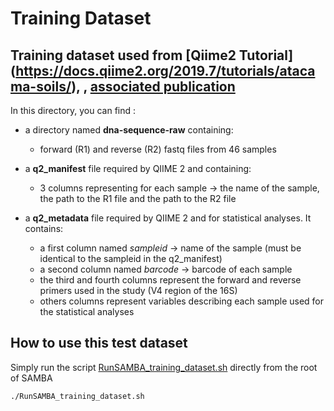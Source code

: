 # Training Dataset
## Training dataset used from [Qiime2 Tutorial] (https://docs.qiime2.org/2019.7/tutorials/atacama-soils/), , [associated publication](https://msystems.asm.org/content/2/3/e00195-16)

In this directory, you can find : 

* a directory named **dna-sequence-raw** containing: 
    * forward (R1) and reverse (R2) fastq files from 46 samples 


* a **q2_manifest** file required by QIIME 2 and containing:
    * 3 columns representing for each sample -> the name of the sample, the path to the R1 file and the path to the R2 file


* a **q2_metadata** file required by QIIME 2 and for statistical analyses. It contains:
    * a first column named *sampleid* -> name of the sample (must be identical to the sampleid in the q2_manifest)
    * a second column named *barcode* -> barcode of each sample
    * the third and fourth columns represent the forward and reverse primers used in the study (V4 region of the 16S)
    * others columns represent variables describing each sample used for the statistical analyses  


## How to use this test dataset

Simply run the script [RunSAMBA_training_dataset.sh](https://gitlab.ifremer.fr/bioinfo/SAMBA-nextflow/blob/master/RunSAMBA_training_dataset.sh) directly from the root of SAMBA

```
./RunSAMBA_training_dataset.sh
```
